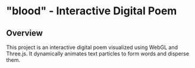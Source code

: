 # "blood" - Interactive Digital Poem

## Overview

This project is an interactive digital poem visualized using WebGL and Three.js. It dynamically animates text particles to form words and disperse them.
